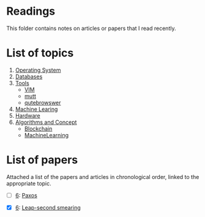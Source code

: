 # Readings
This folder contains notes on articles or papers that I read recently.

# List of topics 
1. [Operating System](operatingSystem)
2. [Databases](databases)
3. [Tools](tools)
	- [VIM](tools/vim)
	- [mutt](tools/mutt)
	- [qutebrowswer](tools/qutebrowser)
4. [Machine Learing](machineLearning)
5. [Hardware](hardware)
6. [Algorithms and Concept](algorithms)
	- [Blockchain](algorithms/blockchain)
	- [MachineLearning](algorithms/machineLearning)

# List of papers
Attached a list of the papers and articles in chronological order, linked to the appropriate topic.
- [ ] [6](algorithms): [Paxos](http://harry.me/blog/2014/12/27/neat-algorithms-paxos/)
- [x] [6](algorithms): [Leap-second smearing](https://googleblog.blogspot.de/2011/09/time-technology-and-leaping-seconds.html)



